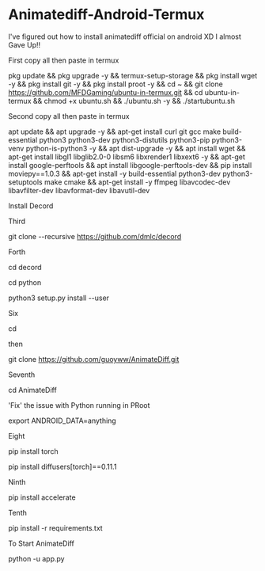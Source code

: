 # Animatediff-Android-Termux
I've figured out how to install animatediff official on android XD I almost Gave Up!!





First copy all then paste in termux


pkg update && pkg upgrade -y && termux-setup-storage && pkg install wget -y && pkg install git -y && pkg install proot -y && cd ~ && git clone https://github.com/MFDGaming/ubuntu-in-termux.git && cd ubuntu-in-termux && chmod +x ubuntu.sh && ./ubuntu.sh -y && ./startubuntu.sh


Second copy all then paste in termux

apt update && apt upgrade -y && apt-get install curl git gcc make build-essential python3 python3-dev python3-distutils python3-pip python3-venv python-is-python3 -y && apt dist-upgrade -y && apt install wget && apt-get install libgl1 libglib2.0-0 libsm6 libxrender1 libxext6 -y && apt-get install google-perftools &&
apt install libgoogle-perftools-dev && pip install moviepy==1.0.3 && apt-get install -y build-essential python3-dev python3-setuptools make cmake && apt-get install -y ffmpeg libavcodec-dev libavfilter-dev libavformat-dev libavutil-dev


Install Decord

Third

git clone --recursive https://github.com/dmlc/decord

Forth

cd decord

cd python

python3 setup.py install --user

Six

cd

then

git clone https://github.com/guoyww/AnimateDiff.git

Seventh



cd AnimateDiff

'Fix' the issue with Python running in PRoot 

export ANDROID_DATA=anything

Eight

pip install torch

pip install diffusers[torch]==0.11.1

Ninth

pip install accelerate

Tenth

pip install -r requirements.txt

To Start AnimateDiff 

python -u app.py


















